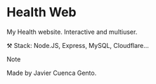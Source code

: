 # Health Web
My Health website. Interactive and multiuser.

 ⚒️ Stack: Node.JS, Express, MySQL, Cloudflare...

> [!NOTE]
> Made by Javier Cuenca Gento.